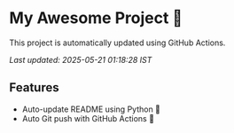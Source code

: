 # My Awesome Project 🚀

This project is automatically updated using GitHub Actions.

_Last updated: 2025-05-21 01:18:28 IST_

## Features
- Auto-update README using Python 🐍
- Auto Git push with GitHub Actions 🤖
